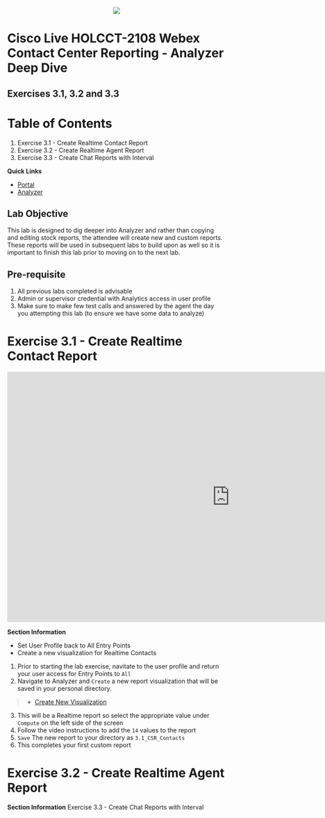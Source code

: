 <p align="center">
  <img src="https://ayankovs-ccp-s3.s3.eu-west-3.amazonaws.com/CiscoLiveLogo.jpg">
</p>

# Cisco Live HOLCCT-2108 Webex Contact Center Reporting - Analyzer Deep Dive <br>
## Exercises 3.1, 3.2 and 3.3

# Table of Contents
1. Exercise 3.1 - Create Realtime Contact Report
2. Exercise 3.2 - Create Realtime Agent Report
3. Exercise 3.3 - Create Chat Reports with Interval

**Quick Links**

* <a href="https://portal.wxcc-us1.cisco.com/portal" target="_blank">Portal</a>
* <a href="https://analyzer.wxcc-us1.cisco.com/analyzer/home" target="_blank">Analyzer</a>

## Lab Objective

This lab is designed to dig deeper into Analyzer and rather than copying and editing stock reports, the attendee will create new and custom reports.  These reports will be used in subsequent labs to build upon as well so it is important to finish this lab prior to moving on to the next lab.

## Pre-requisite

1. All previous labs completed is advisable
2. Admin or supervisor credential with Analytics access in user profile
3. Make sure to make few test calls and answered by the agent the day you attempting this lab (to ensure we have some data to analyze)


# Exercise 3.1 - Create Realtime Contact Report  
<iframe width="1024" height="576" src="https://youtube.com/embed/n4qAwwhuTmg?rel=0" title="Exercise 2.1 Execute Stock Reports" frameborder="0" allow="accelerometer; autoplay; clipboard-write; encrypted-media; gyroscope; picture-in-picture" allowfullscreen></iframe>

**Section Information**
- Set User Profile back to All Entry Points
- Create a new visualization for Realtime Contacts

1. Prior to starting the lab exercise, navitate to the user profile and return your user access for Entry Points to `All`
2. Navigate to Analyzer and `Create` a new report visualization that will be saved in your personal directory.
> * [Create New Visualization](https://www.youtube.com/embed/n4qAwwhuTmg?start=101)
3. This will be a Realtime report so select the appropriate value under `Compute` on the left side of the screen
4. Follow the video instructions to add the `14` values to the report
5. `Save` The new report to your directory as `3.1_CSR_Contacts`
6. This completes your first custom report

# Exercise 3.2 - Create Realtime Agent Report

**Section Information**
Exercise 3.3 - Create Chat Reports with Interval
